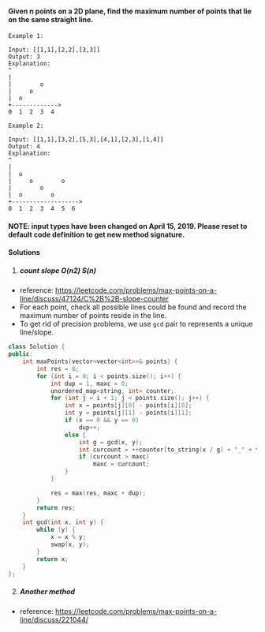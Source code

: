 #### Given n points on a 2D plane, find the maximum number of points that lie on the same straight line.

```
Example 1:

Input: [[1,1],[2,2],[3,3]]
Output: 3
Explanation:
^
|
|        o
|     o
|  o  
+------------->
0  1  2  3  4

Example 2:

Input: [[1,1],[3,2],[5,3],[4,1],[2,3],[1,4]]
Output: 4
Explanation:
^
|
|  o
|     o        o
|        o
|  o        o
+------------------->
0  1  2  3  4  5  6
```

#### NOTE: input types have been changed on April 15, 2019. Please reset to default code definition to get new method signature.


#### Solutions

1. ##### count slope O(n2) S(n)

- reference: https://leetcode.com/problems/max-points-on-a-line/discuss/47124/C%2B%2B-slope-counter
- For each point, check all possible lines could be found and record the maximum number of points reside in the line.
- To get rid of precision problems, we use `gcd` pair to represents a unique line/slope.

```c++
class Solution {
public:
    int maxPoints(vector<vector<int>>& points) {
        int res = 0;
        for (int i = 0; i < points.size(); i++) {
            int dup = 1, maxc = 0;
            unordered_map<string, int> counter;
            for (int j = i + 1; j < points.size(); j++) {
                int x = points[j][0] - points[i][0];
                int y = points[j][1] - points[i][1];
                if (x == 0 && y == 0)
                    dup++;
                else {
                    int g = gcd(x, y);
                    int curcount = ++counter[to_string(x / g) + "_" + to_string(y / g)];
                    if (curcount > maxc)
                        maxc = curcount;
                }
            }

            res = max(res, maxc + dup);
        }
        return res;
    }
    int gcd(int x, int y) {
        while (y) {
            x = x % y;
            swap(x, y);
        }
        return x;
    }
};
```


2. ##### Another method

- reference: https://leetcode.com/problems/max-points-on-a-line/discuss/221044/